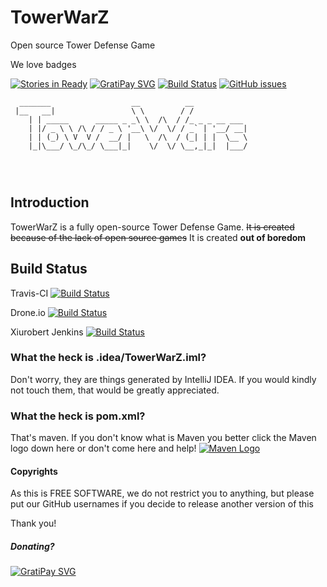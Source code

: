 # TowerWarZ
Open source Tower Defense Game

We love badges


[![Stories in Ready](https://badge.waffle.io/xiurobert/TowerWarZ.svg?label=ready&title=Ready)](http://waffle.io/xiurobert/TowerWarZ)
[![GratiPay SVG](http://img.shields.io/gratipay/xiurobert.svg)](http://gratipay.com/xiurobert/)
[![Build Status](https://travis-ci.org/xiurobert/TowerWarZ.svg?branch=master)](https://travis-ci.org/xiurobert/TowerWarZ)
[![GitHub issues](https://img.shields.io/github/issues/xiurobert/TowerWarZ.svg)](https://github.com/xiurobert/TowerWarZ/issues)



```
  _______                  __          __            
 |__   __|                 \ \        / /            
    | | _____      _____ _ _\ \  /\  / /_ _ _ __ ___ 
    | |/ _ \ \ /\ / / _ \ '__\ \/  \/ / _` | '__/ __|
    | | (_) \ V  V /  __/ |   \  /\  / (_| | |  \__ \
    |_|\___/ \_/\_/ \___|_|    \/  \/ \__,_|_|  |___/
                                                     
                                                     
                                                     
```
## Introduction
TowerWarZ is a fully open-source Tower Defense Game. ~~It is created because of the lack of open source games~~ It is created **out of boredom**

## Build Status
Travis-CI
[![Build Status](https://travis-ci.org/xiurobert/TowerWarZ.svg?branch=master)](https://travis-ci.org/xiurobert/TowerWarZ)

Drone.io
[![Build Status](https://drone.io/github.com/xiurobert/TowerWarZ/status.png)](https://drone.io/github.com/xiurobert/TowerWarZ/latest)

Xiurobert Jenkins
[![Build Status](https://ci-xiurobert.rhcloud.com:443/buildStatus/icon?job=TowerWarZ)](https://ci-xiurobert.rhcloud.com:443/job/TowerWarZ/)

### What the heck is .idea/TowerWarZ.iml?
Don't worry, they are things generated by IntelliJ IDEA. If you would kindly not touch them, that would be greatly appreciated.

### What the heck is pom.xml?
That's maven. If you don't know what is Maven you better click the Maven logo down here or don't come here and help!
[![Maven Logo](http://maven.apache.org/images/maventxt_logo_200.gif)](http://maven.apache.org)

#### Copyrights
As this is FREE SOFTWARE, we do not restrict you to anything, but please put our GitHub usernames if you decide to release
another version of this

Thank you!

##### Donating?

[![GratiPay SVG](http://img.shields.io/gratipay/xiurobert.svg)](http://gratipay.com/xiurobert/)
